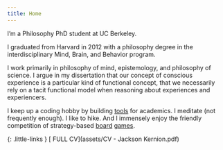 ```yaml
---
title: Home
---
```


I’m a Philosophy PhD student at UC Berkeley. 

I graduated from Harvard in 2012 with a philosophy degree in the interdisciplinary Mind, Brain, and Behavior program.

I work primarily in philosophy of mind, epistemology, and philosophy of science. I argue in my dissertation that our concept of conscious experience is a particular kind of functional concept, that we necessarily rely on a tacit functional model when reasoning about experiences and experiencers.

I keep up a coding hobby by building [tools](/tools) for academics. I meditate (not frequently enough). I like to hike. And I immensely enjoy the friendly competition of strategy-based [board](https://boardgamegeek.com/boardgame/13/catan) [games](https://boardgamegeek.com/boardgame/68448/7-wonders).

{: .little-links }
[<i class="fa fa-file-o" aria-hidden="true"></i> FULL CV](assets/CV - Jackson Kernion.pdf)

<!-- 

Later...
- "Some things I imagine a visitor to the website might want to know about me:"
	- I grew up in Pittsburgh, PA, where I ran cross country and sang in musicals at a giant suburban public high school.
	- I went to Harvard for undergrad, where I graduated in 2012 with a philosophy degree in the interdisciplinary Mind, Brain, and Behavior program.
		- In addition to leading that program's undergrad extracurricular organization (HSMBB) ...
		- "I have a background in software engineering..."
		- Acting/ a capella
		- (Met my future wife)
	- After sophomore year, I traveled through Nepal 
- Hobbies/interests?
- "I graduated from Harvard in 2012 with MBB degree
- "I have a background in software engineering..."

-->